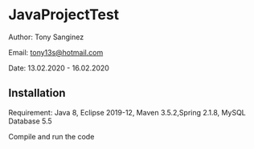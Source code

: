 # JavaProjectTest

Author: Tony Sanginez

Email: tony13s@hotmail.com

Date: 13.02.2020 - 16.02.2020

## Installation

Requirement: Java 8, Eclipse 2019-12, Maven 3.5.2,Spring 2.1.8, MySQL Database 5.5

Compile and run the code
